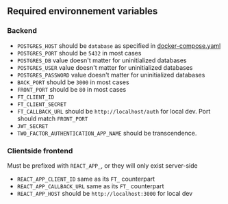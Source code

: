## Required environnement variables

### Backend
- `POSTGRES_HOST` should be `database` as specified in [docker-compose.yaml](./docker-compose.yaml)
- `POSTGRES_PORT` should be `5432` in most cases
- `POSTGRES_DB` value doesn't matter for uninitialized databases
- `POSTGRES_USER` value doesn't matter for uninitialized databases
- `POSTGRES_PASSWORD` value doesn't matter for uninitialized databases
- `BACK_PORT` should be `3000` in most cases
- `FRONT_PORT` should be `80` in most cases
- `FT_CLIENT_ID`
- `FT_CLIENT_SECRET`
- `FT_CALLBACK_URL` should be `http://localhost/auth` for local dev. Port should match `FRONT_PORT`
- `JWT_SECRET`
- `TWO_FACTOR_AUTHENTICATION_APP_NAME` should be transcendence.

### Clientside frontend
Must be prefixed with `REACT_APP_`, or they will only exist server-side

- `REACT_APP_CLIENT_ID` same as its `FT_` counterpart
- `REACT_APP_CALLBACK_URL` same as its `FT_` counterpart
- `REACT_APP_HOST` should be `http://localhost:3000` for local dev
